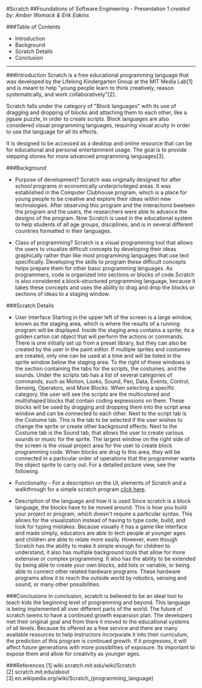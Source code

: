 #Scratch
##Foundations of Software Engineering - Presentation 1
*created by: Amber Womack & Erik Eakins*

###Table of Contents

- Introduction
- Background
- Scratch Details
- Conclusion
------------------------------------------------
###Introduction
Scratch is a free educational programming language that was developed by the Lifelong Kindergarten Group at the MIT Media Lab[1] and is meant to help "young people learn to think creatively, reason systematically, and work collaboratively"[2].

Scratch falls under the category of "Block languages" with its use of dragging and dropping of blocks and attaching them to each other, like a jigsaw puzzle, in order to create scripts.  Block languages are also considered visual programming languages, requiring visual acuity in order to use the language for all its effects.

It is designed to be accessed as a desktop and online resource that can be for educational and personal entertainment usage. The goal is to provide stepping stones for more advanced programming languages[3].

###Background
- Purpose of development?
Scratch was originally designed for after school programs in economically underprivileged areas. It was established in the Computer Clubhouse program, which is a place for young people to be creative and explore their ideas within new technologies. After observing this program and the interactions bweteen the program and  the users, the researchers were able to advance the designs of the program. Now Scratch is used in the educational system to help students of all age groups, disciplines, and is in several different countries formatted in their languages.  

- Class of programming?
Scratch is a visual programming tool that allows the users to visualize difficult concepts by developing their ideas graphically rather than like most programming languages that use text specifically. Developing the skills to program these difficult concepts helps prepare them for other basic programming languages. As programmers, code is organized into sections or blocks of code.Scratch is also considered a block-structured programming language, because it takes these concepts and uses the ability to drag and drop the blocks or sections of ideas to a staging window.   


###Scratch Details
- User Interface 
Starting in the upper left of the screen is a large window, known as the staging area, which is where the results of a running program will be displayed. Inside the staging area contains a sprite; its a golden carton cat object that will perform the actions or commands. There is one initially set up from a preset library, but they can also be created by the user in the paint editor. If multiple sprites and costumes are created, only one can be used at a time and will be listed in the sprite window below the staging area. To the right of these windows is the section containing the tabs for the scripts, the costumes, and the sounds. Under the scripts tab has a list of several categories of commands, such as Motion, Looks, Sound, Pen, Data, Events, Control, Sensing, Operators, and More Blocks. When selecting a specific category, the user will see the scripts are the multicolored and multishaped blocks that contain coding expressions on them. These blocks will be used by dragging and dropping them into the script area window and can be connected to each other. Next to the script tab is the Costume tab. This is the tab to be selected if the user wishes to change the sprite or create other background effects. Next to the Costume tab is the Sound tab, that allows the user to create various sounds or music for the sprite. The largest window on the right side of the screen is the visual project area for the user to create block programming code. When blocks are drug to this area, they will be connected in a particular order of operations that the programmer wants the object sprite to carry out. For a detailed picture view, see the following. 

- Functionality - For a description on the UI, elements of Scratch and a walkthrough for a simple scratch program <a href='http://Synz0331.github.io/Presentation1'>click here</a>.

- Description of the language and how it is used
Since scratch is a block language, the blocks have to be moved around. This is how you build your project or program, which doesn't require a particular syntax. This allows for the visualization instead of having to type code, build, and look for typing mistakes. Because visually it has a game like interface and made simply, educators are able to tech people at younger ages and children are able to relate more easily. However, even though Scratch has the ability to make it simple enough for children to understand, it also has multiple background tools that allow for more extensive or complex programming. It also has the ability to be extended by being able to create your own blocks, add lists or variable, or being able to connect other related hardware programs. These hardware programs allow it to reach the outside world by robotics, sensing and sound, or many other possibilities. 


###Conclusions
In conclusion, scratch is believed to be an ideal tool to teach kids the beginning level of programming and beyond. This language is being implemented all over different parts of the world. The future of scratch seems to have a continued growth expansion plan. The developers met their original goal and from there it moved to the educational systems of all levels. Because its offered as a free service and there are many available resources to help instructors incorporate it into their curriculum, the prediction of this program is continued growth. If it progresses, it will affect future generations with more possiblities of exposure. Its important to expose them and allow for creativity as younger ages. 


###References
[1] wiki.scratch.mit.edu/wiki/Scratch<br>
[2] scratch.mit.edu/about<br>
[3] en.wikipedia.org/wiki/Scratch_(programming_language)
